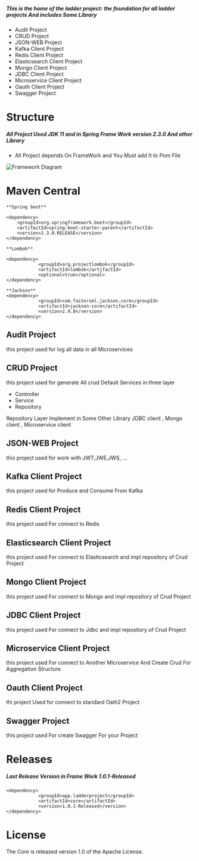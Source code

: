##### This is the home of the ladder project: the foundation for all ladder projects And includes Some Library
- Audit Project
- CRUD Project
- JSON-WEB Project
- Kafka Client Project
- Redis Client Project
- Elasticsearch Client Project
- Mongo Client Project
- JDBC Client Project
- Microservice Client Project
- Oauth Client Project
- Swagger Project

# Structure
##### All Project Used JDK 11 and in Spring Frame Work version 2.3.0 And other Library
- All Project depends On FrameWork and You Must add It to Pom File

![](/images/core-diagram.png "Framework Diagram")


# Maven Central
~~~
**Spring boot**

<dependency>
    <groupId>org.springframework.boot</groupId>
    <artifactId>spring-boot-starter-parent</artifactId>
    <version>2.3.0.RELEASE</version>
</dependency>

**Lombok**

<dependency>
            <groupId>org.projectlombok</groupId>
            <artifactId>lombok</artifactId>
            <optional>true</optional>
</dependency>

**Jackson**
<dependency>
            <groupId>com.fasterxml.jackson.core</groupId>
            <artifactId>jackson-core</artifactId>
            <version>2.9.8</version>
</dependency>
~~~

## Audit Project
this project used for log all data in all Microservices

## CRUD Project
this project used for generate All crud Default Services in three layer
- Controller
- Service
- Repository

Repository Layer Implement in Some Other Library JDBC client , Mongo client , Microservice client

## JSON-WEB Project
this project used for work with JWT,JWE,JWS, ...

## Kafka Client Project
this project used for Produce and Consume From Kafka

## Redis Client Project
this project used For connect to Redis

## Elasticsearch Client Project
this project used For connect to Elasticsearch and impl repository of Crud Project

## Mongo Client Project
this project used For connect to Mongo and impl repository of Crud Project

## JDBC Client Project
this project used For connect to Jdbc and impl repository of Crud Project

## Microservice Client Project
this project used For connect to Another Microservice And Create Crud For Aggregation Structure

## Oauth Client Project
thi project Used for connect to standard Oath2 Project

## Swagger Project
this project used For create Swagger For your Project

# Releases
##### Last Release Version in Frame Work 1.0.1-Released

~~~
<dependency>
            <groupId>app.ladderproject</groupId>
            <artifactId>core</artifactId>
            <version>1.0.1-Released</version>
</dependency>
~~~

# License
The Core is released version 1.0 of the Apache License.